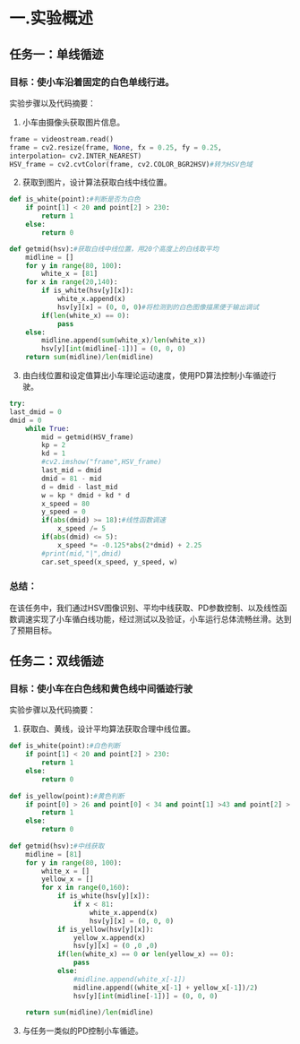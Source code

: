 # 一.实验概述
## 任务一：单线循迹
### 目标：使小车沿着固定的白色单线行进。
实验步骤以及代码摘要：
1. 小车由摄像头获取图片信息。
```python
frame = videostream.read()
frame = cv2.resize(frame, None, fx = 0.25, fy = 0.25,
interpolation= cv2.INTER_NEAREST) 
HSV_frame = cv2.cvtColor(frame, cv2.COLOR_BGR2HSV)#转为HSV色域
```
2. 获取到图片，设计算法获取白线中线位置。
```python
def is_white(point):#判断是否为白色
	if point[1] < 20 and point[2] > 230:
		return 1
	else:
		return 0

def getmid(hsv):#获取白线中线位置，用20个高度上的白线取平均
	midline = []
	for y in range(80, 100):
		white_x = [81]
	for x in range(20,140):
		if is_white(hsv[y][x]):
			white_x.append(x)
			hsv[y][x] = (0, 0, 0)#将检测到的白色图像描黑便于输出调试
		if(len(white_x) == 0):
			pass
	else:
		midline.append(sum(white_x)/len(white_x))
		hsv[y][int(midline[-1])] = (0, 0, 0)
	return sum(midline)/len(midline)
```
3. 由白线位置和设定值算出小车理论运动速度，使用PD算法控制小车循迹行驶。
```python
try:
last_dmid = 0
dmid = 0
	while True:
		mid = getmid(HSV_frame)
		kp = 2
		kd = 1
		#cv2.imshow("frame",HSV_frame)
		last_mid = dmid
		dmid = 81 - mid
		d = dmid - last_mid
		w = kp * dmid + kd * d
		x_speed = 80
		y_speed = 0
		if(abs(dmid) >= 18):#线性函数调速
			x_speed /= 5
		if(abs(dmid) <= 5):
			x_speed *= -0.125*abs(2*dmid) + 2.25
		#print(mid,"|",dmid)
		car.set_speed(x_speed, y_speed, w)
```
### 总结：
在该任务中，我们通过HSV图像识别、平均中线获取、PD参数控制、以及线性函数调速实现了小车循白线功能，经过测试以及验证，小车运行总体流畅丝滑。达到了预期目标。 

## 任务二：双线循迹
### 目标：使小车在白色线和黄色线中间循迹行驶
实验步骤以及代码摘要：
1. 获取白、黄线，设计平均算法获取合理中线位置。
```python
def is_white(point):#白色判断
	if point[1] < 20 and point[2] > 230:
		return 1
	else:
		return 0
		
def is_yellow(point):#黄色判断
	if point[0] > 26 and point[0] < 34 and point[1] >43 and point[2] > 46:
		return 1
	else:
		return 0
		
def getmid(hsv):#中线获取
	midline = [81]
	for y in range(80, 100):
		white_x = []
		yellow_x = []
		for x in range(0,160):
			if is_white(hsv[y][x]):
				if x < 81:
					white_x.append(x)
					hsv[y][x] = (0, 0, 0)
			if is_yellow(hsv[y][x]):
				yellow_x.append(x)
				hsv[y][x] = (0 ,0 ,0)
			if(len(white_x) == 0 or len(yellow_x) == 0):
				pass
			else:
				#midline.append(white_x[-1])
				midline.append((white_x[-1] + yellow_x[-1])/2)
				hsv[y][int(midline[-1])] = (0, 0, 0)
			
	return sum(midline)/len(midline)
```
3. 与任务一类似的PD控制小车循迹。
```python

```
	
<!--stackedit_data:
eyJoaXN0b3J5IjpbLTE5Njg3NzY1MjYsLTIxMzM2NTM2NzYsMT
I1NTI3MjQ3MywtNTA4NzQ3MzQxLC0yMDg4NzQ2NjEyLDE0NzI0
MjYzNzVdfQ==
-->